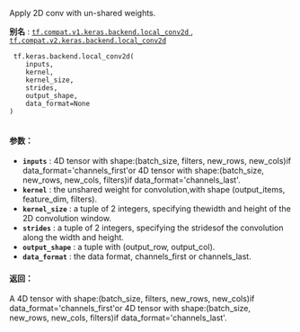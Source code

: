 Apply 2D conv with un-shared weights.

**别名** : [ `tf.compat.v1.keras.backend.local_conv2d` ](/api_docs/python/tf/keras/backend/local_conv2d), [ `tf.compat.v2.keras.backend.local_conv2d` ](/api_docs/python/tf/keras/backend/local_conv2d)

```
 tf.keras.backend.local_conv2d(
    inputs,
    kernel,
    kernel_size,
    strides,
    output_shape,
    data_format=None
)
 
```

#### 参数：
- **`inputs`** : 4D tensor with shape:(batch_size, filters, new_rows, new_cols)if data_format='channels_first'or 4D tensor with shape:(batch_size, new_rows, new_cols, filters)if data_format='channels_last'.
- **`kernel`** : the unshared weight for convolution,with shape (output_items, feature_dim, filters).
- **`kernel_size`** : a tuple of 2 integers, specifying thewidth and height of the 2D convolution window.
- **`strides`** : a tuple of 2 integers, specifying the stridesof the convolution along the width and height.
- **`output_shape`** : a tuple with (output_row, output_col).
- **`data_format`** : the data format, channels_first or channels_last.


#### 返回：
A 4D tensor with shape:(batch_size, filters, new_rows, new_cols)if data_format='channels_first'or 4D tensor with shape:(batch_size, new_rows, new_cols, filters)if data_format='channels_last'.

